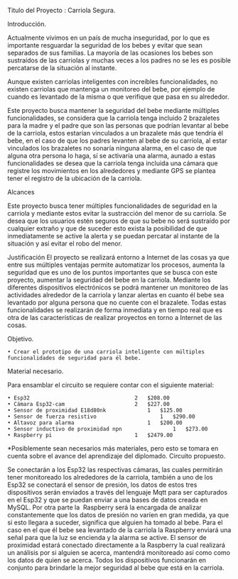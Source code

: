 Titulo del Proyecto : Carriola Segura.

Introducción.

Actualmente vivimos en un país de mucha inseguridad, por lo que es importante resguardar la seguridad de los bebes y evitar que sean separados de sus familias. La mayoría de las ocasiones los bebes son sustraídos de las carriolas y muchas veces a los padres no se les es posible percatarse de la situación al instante. 

Aunque existen carriolas inteligentes con increíbles funcionalidades, no existen carriolas que mantenga un monitoreo del bebe, por ejemplo de cuando es levantado de la misma o que verifique que pasa en su alrededor. 

Este proyecto busca mantener la seguridad del bebe mediante múltiples funcionalidades, se considera que la carriola tenga incluido 2 brazaletes para la madre y el padre que son las personas que podrían levantar al bebe de la carriola, estos estarían vinculados a un brazalete más que tendría él bebe, en el caso de que los padres levanten al bebe de su carriola, al estar vinculados los brazaletes no sonaría ninguna alarma, en el caso de que alguna otra persona lo haga, sí se activaría una alarma, aunado a estas funcionalidades se desea que la carriola tenga incluida una cámara que registre los movimientos en los alrededores y mediante GPS se plantea tener el registro de la ubicación de la carriola.


Alcances

Este proyecto busca tener múltiples funcionalidades de seguridad en la carriola y mediante estos evitar la sustracción del menor de su carriola. Se desea que los usuarios estén seguros de que su bebe no será sustraído por cualquier extraño y que de suceder esto exista la posibilidad de que inmediatamente se active la alerta y  se puedan percatar al instante de la situación y así evitar el robo del menor. 



Justificación
 	El proyecto se realizará entorno a Internet de las cosas ya que entre sus múltiples ventajas permite automatizar los procesos, aumenta la seguridad que es uno de los puntos importantes que se busca con este proyecto,  aumentar la seguridad del bebe en la carriola. Mediante los diferentes dispositivos electrónicos se podrá mantener un monitoreo de las actividades alrededor de la carriola y lanzar alertas en cuanto él bebe sea levantado por alguna persona que no cuente con el brazalete.  Todas estas funcionalidades se realizarán de forma inmediata y en tiempo real que es otra de las características de realizar proyectos en torno a Internet de las cosas. 


Objetivo.

    • Crear el prototipo de una carriola inteligente con múltiples funcionalidades de seguridad para él bebe. 


Material necesario.

Para ensamblar el circuito se requiere contar con el siguiente material:

    • Esp32 								2	$208.00
    • Cámara Esp32-cam						2 	$227.00	
    • Sensor de proximidad E18d80nk				1 	$125.00
    • Sensor de fuerza resistivo					1 	$290.00	
    • Altavoz para alarma						1	$200.00	
    • Sensor inductivo de proximidad npn				1 	$273.00
    • Raspberry pi 							1	$2479.00
	
*Posiblemente sean necesarios más materiales, pero esto se tomara en cuenta sobre el avance del aprendizaje del diplomado.
Circuito propuesto.

Se conectarán a los Esp32 las respectivas cámaras, las cuales permitirán tener monitoreado los alrededores de la carriola, también a uno de los Esp32 se conectará el sensor de presión, los datos de estos tres dispositivos serán enviados a través del lenguaje Mqtt para ser capturados en el Esp32 y que se puedan enviar a una bases de datos creada en MySQL. Por otra parte la  Raspberry será la encargada de analizar constantemente que los datos de presión no varíen en gran medida, ya que si esto llegara a suceder, significa que alguien ha tomado al bebe. Para el caso en el que él bebe sea levantado de la carriola la Raspberry enviará una señal para que la luz se encienda y la alarma se active. El sensor de proximidad estará conectado directamente a la Raspberry la cual realizará un análisis por si alguien se acerca, mantendrá monitoreado así como como los datos de quien se acerca.
Todos los dispositivos funcionarán en conjunto para brindarle la mejor seguridad al bebe que está en la carriola.
